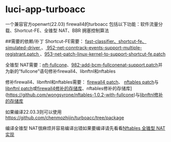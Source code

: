 # luci-app-turboacc
一个兼容官方openwrt(22.03) firewall4的turboacc
包括以下功能：软件流量分载、Shortcut-FE、全锥型 NAT、BBR 拥塞控制算法


##需要的依赖/䃼丁
Shortcut-FE需要：
[ fast-classifier、shortcut-fe、simulated-driver ](https://github.com/coolsnowwolf/lede/tree/master/package/lean/shortcut-fe)、[ 952-net-conntrack-events-support-multiple-registrant.patch ](https://github.com/coolsnowwolf/lede/blob/master/target/linux/generic/hack-5.10/952-net-conntrack-events-support-multiple-registrant.patch)、[953-net-patch-linux-kernel-to-support-shortcut-fe.patch](https://github.com/coolsnowwolf/lede/blob/master/target/linux/generic/hack-5.10/953-net-patch-linux-kernel-to-support-shortcut-fe.patch)

全锥型 NAT需要：[nft-fullcone](https://github.com/fullcone-nat-nftables/nft-fullcone)、[982-add-bcm-fullconenat-support.patch](https://github.com/coolsnowwolf/lede/blob/master/target/linux/generic/hack-5.10/982-add-bcm-fullconenat-support.patch)并为新的“fullcone”语句修补firewall4、libnftnl和nftables

修补firewall4、libnftnl和nftables需要：
[firewall4 patch](https://github.com/wongsyrone/lede-1/blob/master/package/network/config/firewall4/patches/999-01-firewall4-add-fullcone-support.patch)、
[nftables patch](https://github.com/wongsyrone/lede-1/blob/master/package/network/utils/nftables/patches/999-01-nftables-add-fullcone-expression-support.patch)与
[libnftnl patch](https://github.com/wongsyrone/lede-1/blob/master/package/libs/libnftnl/patches/999-01-libnftnl-add-fullcone-expression-support.patch)或[firewall4修补的存储库](https://github.com/wongsyrone/openwrt-firewall4-with-fullcone)、nftables修补的存储库](https://github.com/wongsyrone/nftables-1.0.2-with-fullcone)与[libnftnl修补的存储库](https://github.com/wongsyrone/libnftnl-1.2.1-with-fullcone)

如果编译22.03.3则可以使用 https://github.com/chenmozhijin/turboacc/tree/package

编译全锥型 NAT很麻烦并容易编译出错如果要编译请先看看[Nftables 全锥型 NAT实现](https://github.com/Chion82/netfilter-full-cone-nat/issues/42)



